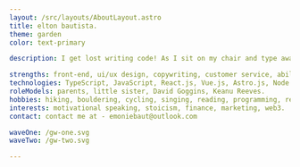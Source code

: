 ```yaml
---
layout: /src/layouts/AboutLayout.astro
title: elton bautista.
theme: garden
color: text-primary

description: I get lost writing code! As I sit on my chair and type away at the keyboard all I can think about is what I'm building, how to build it, and what I get to build next. One of my true passions is learning. For me, there's been nothing more exciting to learn than programming. I love this.

strengths: front-end, ui/ux design, copywriting, customer service, ability to work independently and in teams. 
technologies: TypeScript, JavaScript, React.js, Vue.js, Astro.js, Node.js, Express.js, HTML, CSS/SCSS, Tailwind css, Jest, Firebase, mongodb, git, github, linux
roleModels: parents, little sister, David Goggins, Keanu Reeves.
hobbies: hiking, bouldering, cycling, singing, reading, programming, research, and spending time with my family.
interests: motivational speaking, stoicism, finance, marketing, web3.
contact: contact me at - emoniebaut@outlook.com

waveOne: /gw-one.svg
waveTwo: /gw-two.svg

---
```

